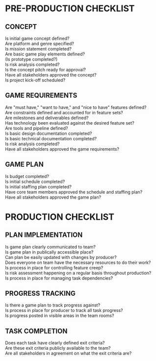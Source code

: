 # PRE-PRODUCTION CHECKLIST

## CONCEPT	 	 
Is initial game concept defined?	 	 
Are platform and genre specified?	 	 
Is mission statement completed?	 	 
Are basic game play elements defined?	 	 
(Is prototype completed?)	 	 
Is risk analysis completed?	 	 
Is the concept pitch ready for approval?	 	 
Have all stakeholders approved the concept?	 	 
Is project kick-off scheduled?	 	 
 	 	 
## GAME REQUIREMENTS	 	 
Are "must have," "want to have," and "nice to have" features defined?	 	 
Are constraints defined and accounted for in feature sets?	 	 
Are milestones and deliverables defined?	 	 
Has technology been evaluated against the desired feature set?	 	 
Are tools and pipeline defined?	 	 
Is basic design documentation completed?	 	 
Is basic technical documentation completed?	 	 
Is risk analysis completed?	 	 
Have all stakeholders approved the game requirements?	 	 
 	 	 
## GAME PLAN	 	 
Is budget completed?	 	 
Is initial schedule completed?	 	 
Is initial staffing plan completed?	 	 
Have core team members approved the schedule and staffing plan?	 	 
Have all stakeholders approved the game plan?	 	 

# PRODUCTION CHECKLIST

## PLAN IMPLEMENTATION	 	 
Is game plan clearly communicated to team?	 	 
Is game plan in publically accessible place?	 	 
Can plan be easily updated with changes by producer?	 	 
Does everyone on team have the necessary resources to do their work?	 	 
Is process in place for controlling feature creep?	 	 
Is risk assessment happening on a regular basis throughout production?	 	 
Is process in place for managing task dependencies?	 	 
 	 	 
## PROGRESS TRACKING	 	 
Is there a game plan to track progress against?	 	 
Is process in place for producer to track all task progress?	 	 
Is progress posted in visible areas in the team rooms?	 	 
 	 	 
## TASK COMPLETION	 	 
Does each task have clearly defined exit criteria?	 	 
Are these exit criteria publicly available to the team?	 	 
Are all stakeholders in agreement on what the exit criteria are?

